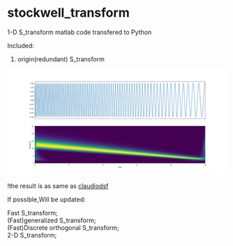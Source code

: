 # stockwell_transform
1-D S_transform matlab code  transfered to Python 

Included:  

1. origin(redundant) S_transform  

![stockwell](https://github.com/Gsonggit/stockwell_transform/blob/master/origin_s_transform.png)  

!the result is as same as [claudiodsf](https://github.com/claudiodsf/stockwell)  


If possible,Will be updated:  


Fast S_transform;  
(Fast)generalized S_transform;  
(Fast)Discrete orthogonal S_transform;  
2-D S_transform;  


